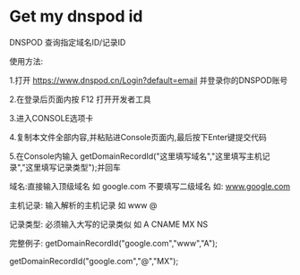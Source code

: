# Get my dnspod id
DNSPOD 查询指定域名ID/记录ID

使用方法:

1.打开    https://www.dnspod.cn/Login?default=email    并登录你的DNSPOD账号

2.在登录后页面内按 F12 打开开发者工具

3.进入CONSOLE选项卡

4.复制本文件全部内容,并粘贴进Console页面内,最后按下Enter键提交代码

5.在Console内输入 getDomainRecordId("这里填写域名","这里填写主机记录","这里填写记录类型");并回车

域名:直接输入顶级域名 如 google.com 不要填写二级域名 如: www.google.com
    
主机记录: 输入解析的主机记录 如 www  @ 

记录类型: 必须输入大写的记录类似 如 A CNAME MX NS 

完整例子: getDomainRecordId("google.com","www","A");

getDomainRecordId("google.com","@","MX");
